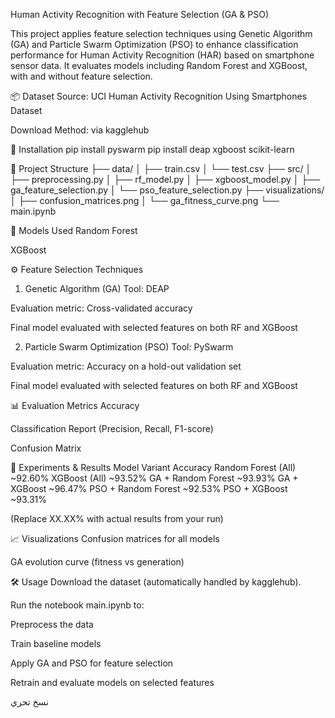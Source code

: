 Human Activity Recognition with Feature Selection (GA & PSO)


This project applies feature selection techniques using Genetic Algorithm (GA) and Particle Swarm Optimization (PSO) to enhance classification performance for Human Activity Recognition (HAR) based on smartphone sensor data. It evaluates models including Random Forest and XGBoost, with and without feature selection.

📦 Dataset
Source: UCI Human Activity Recognition Using Smartphones Dataset

Download Method: via kagglehub

🔧 Installation
pip install pyswarm
pip install deap xgboost scikit-learn

📁 Project Structure
├── data/
│   ├── train.csv
│   └── test.csv
├── src/
│   ├── preprocessing.py
│   ├── rf_model.py
│   ├── xgboost_model.py
│   ├── ga_feature_selection.py
│   └── pso_feature_selection.py
├── visualizations/
│   ├── confusion_matrices.png
│   └── ga_fitness_curve.png
└── main.ipynb

🧠 Models Used
Random Forest

XGBoost

⚙️ Feature Selection Techniques
1. Genetic Algorithm (GA)
Tool: DEAP

Evaluation metric: Cross-validated accuracy

Final model evaluated with selected features on both RF and XGBoost

2. Particle Swarm Optimization (PSO)
Tool: PySwarm

Evaluation metric: Accuracy on a hold-out validation set

Final model evaluated with selected features on both RF and XGBoost

📊 Evaluation Metrics
Accuracy

Classification Report (Precision, Recall, F1-score)

Confusion Matrix

🧪 Experiments & Results
Model Variant	Accuracy
Random Forest (All)	~92.60%
XGBoost (All)	~93.52%
GA + Random Forest	~93.93%
GA + XGBoost	~96.47%
PSO + Random Forest	~92.53%
PSO + XGBoost	~93.31%

(Replace XX.XX% with actual results from your run)

📈 Visualizations
Confusion matrices for all models

GA evolution curve (fitness vs generation)

🛠 Usage
Download the dataset (automatically handled by kagglehub).

Run the notebook main.ipynb to:

Preprocess the data

Train baseline models

Apply GA and PSO for feature selection

Retrain and evaluate models on selected features

نسخ
تحري
